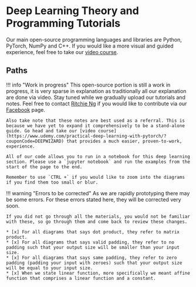 # Deep Learning Theory and Programming Tutorials
Our main open-source programming languages and libraries are Python, PyTorch, NumPy and C++. If you would like a more visual and guided experience, feel free to take our [video course](https://www.udemy.com/practical-deep-learning-with-pytorch/?couponCode=DEEPWIZARD).

## Paths
!!! info "Work in progress"
    This open-source portion is still a work in progress, it is very sparse in explanation as traditionally all our explanation are done via video. Stay tuned while we gradually upload our tutorials and notes. Feel free to contact [Ritchie Ng](https://www.ritchieng.com/) if you would like to contribute via our [Facebook](https://www.facebook.com/DeepLearningWizard/) page.
    
    Also take note that these notes are best used as a referral. This is because we have yet to expand it comprehensively to be a stand-alone guide. Go head and take our [video course](https://www.udemy.com/practical-deep-learning-with-pytorch/?couponCode=DEEPWIZARD) that provides a much easier, proven-to-work, experience.
    
    All of our code allows you to run in a notebook for this deep learning section. Please use a `jupyter notebook` and run the examples from the start of the page to the end.
    
    Remember to use `CTRL +` if you would like to zoom into the diagrams if you find them too small or blur.
    
!!! warning "Errors to be corrected"
    As we are rapidly prototyping there may be some errors. For these errors stated here, they will be corrected very soon. 
    
    If you did not go through all the materials, you would not be familiar with these, so go through them and come back to review these changes.
    
    * [x] For all diagrams that says dot product, they refer to matrix product. 
    * [x] For all diagrams that says valid padding, they refer to no padding such that your output size will be smaller than your input size.
    * [x] For all diagrams that says same padding, they refer to zero padding (padding your input with zeroes) such that your output size will be equal to your input size.
    * [x] When we state linear function, more specifically we meant affine function that comprises a linear function and a constant.
    